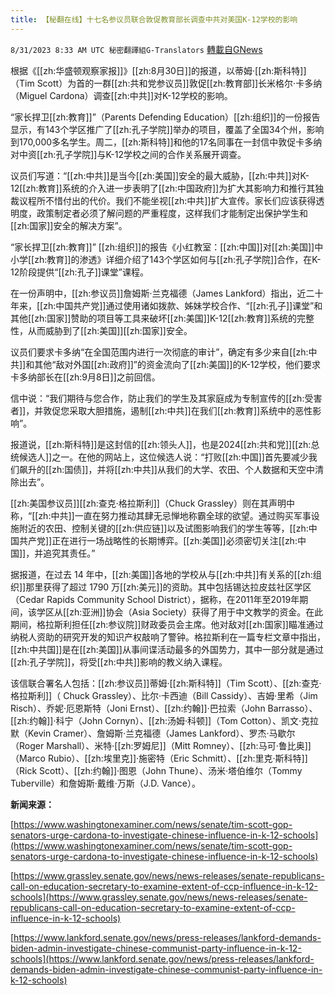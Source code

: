 ```yaml
---
title: 【秘翻在线】十七名参议员联合敦促教育部长调查中共对美国K-12学校的影响
---
```

`8/31/2023 8:33 AM UTC 秘密翻譯組G-Translators` [轉載自GNews](https://gnews.org/articles/1624875)

根据《[[zh:华盛顿观察家报]]》[[zh:8月30日]]的报道，以蒂姆·[[zh:斯科特]]（Tim Scott）为首的一群[[zh:共和党参议员]]敦促[[zh:教育部]]长米格尔·卡多纳（Miguel Cardona）调查[[zh:中共]]对K-12学校的影响。

“家长捍卫[[zh:教育]]”（Parents Defending Education）[[zh:组织]]的一份报告显示，有143个学区推广了[[zh:孔子学院]]举办的项目，覆盖了全国34个州，影响到170,000多名学生。周二，[[zh:斯科特]]和他的17名同事在一封信中敦促卡多纳对中资[[zh:孔子学院]]与K-12学校之间的合作关系展开调查。

议员们写道：“[[zh:中共]]是当今[[zh:美国]]安全的最大威胁，[[zh:中共]]对K-12[[zh:教育]]系统的介入进一步表明了[[zh:中国政府]]为扩大其影响力和推行其独裁议程所不惜付出的代价。我们不能坐视[[zh:中共]]扩大宣传。家长们应该获得透明度，政策制定者必须了解问题的严重程度，这样我们才能制定出保护学生和[[zh:国家]]安全的解决方案”。

“家长捍卫[[zh:教育]]” [[zh:组织]]的报告《小红教室：[[zh:中国]]对[[zh:美国]]中小学[[zh:教育]]的渗透》详细介绍了143个学区如何与[[zh:孔子学院]]合作，在K-12阶段提供“[[zh:孔子]]课堂”课程。

在一份声明中，[[zh:参议员]]詹姆斯·兰克福德（James Lankford）指出，近二十年来，[[zh:中国共产党]]通过使用诸如拨款、姊妹学校合作、“[[zh:孔子]]课堂”和其他[[zh:国家]]赞助的项目等工具来破坏[[zh:美国]]K-12[[zh:教育]]系统的完整性，从而威胁到了[[zh:美国]][[zh:国家]]安全。

议员们要求卡多纳“在全国范围内进行一次彻底的审计”，确定有多少来自[[zh:中共]]和其他“敌对外国[[zh:政府]]”的资金流向了[[zh:美国]]的K-12学校，他们要求卡多纳部长在[[zh:9月8日]]之前回信。

信中说：“我们期待与您合作，防止我们的学生及其家庭成为专制宣传的[[zh:受害者]]，并敦促您采取大胆措施，遏制[[zh:中共]]在我们[[zh:教育]]系统中的恶性影响”。

报道说，[[zh:斯科特]]是这封信的[[zh:领头人]]，也是2024[[zh:共和党]][[zh:总统候选人]]之一。在他的网站上，这位候选人说：“打败[[zh:中国]]首先要减少我们飙升的[[zh:国债]]，并将[[zh:中共]]从我们的大学、农田、个人数据和天空中清除出去”。

[[zh:美国参议员]][[zh:查克·格拉斯利]]（Chuck Grassley）则在其声明中称，“[[zh:中共]]一直在努力推动其肆无忌惮地称霸全球的欲望。通过购买军事设施附近的农田、控制关键的[[zh:供应链]]以及试图影响我们的学生等等，[[zh:中国共产党]]正在进行一场战略性的长期博弈。[[zh:美国]]必须密切关注[[zh:中国]]，并追究其责任。”

据报道，在过去 14 年中，[[zh:美国]]各地的学校从与[[zh:中共]]有关系的[[zh:组织]]那里获得了超过 1790 万[[zh:美元]]的资助。其中包括锡达拉皮兹社区学区（Cedar Rapids Community School District），据称，在2011年至2019年期间，该学区从[[zh:亚洲]]协会（Asia Society）获得了用于中文教学的资金。在此期间，格拉斯利担任[[zh:参议院]]财政委员会主席。他对敌对[[zh:国家]]瞄准通过纳税人资助的研究开发的知识产权敲响了警钟。格拉斯利在一篇专栏文章中指出，[[zh:中共国]]是在[[zh:美国]]从事间谍活动最多的外国势力，其中一部分就是通过[[zh:孔子学院]]，将受[[zh:中共]]影响的教义纳入课程。

该信联合署名人包括：[[zh:参议员]]蒂姆·[[zh:斯科特]]（Tim Scott）、[[zh:查克·格拉斯利]]（ Chuck Grassley）、比尔·卡西迪（Bill Cassidy）、吉姆·里希（Jim Risch）、乔妮·厄恩斯特（Joni Ernst）、[[zh:约翰]]·巴拉索（John Barrasso）、[[zh:约翰]]·科宁（John Cornyn）、[[zh:汤姆·科顿]]（Tom Cotton）、凯文·克拉默（Kevin Cramer）、詹姆斯·兰克福德（James Lankford）、罗杰·马歇尔（Roger Marshall）、米特·[[zh:罗姆尼]]（Mitt Romney）、[[zh:马可·鲁比奥]]（Marco Rubio）、[[zh:埃里克]]·施密特（Eric Schmitt）、[[zh:里克·斯科特]]（Rick Scott）、[[zh:约翰]]·图恩（John Thune）、汤米·塔伯维尔（Tommy Tuberville）和詹姆斯·戴维·万斯（J.D. Vance）。

**新闻来源：**

[https://www.washingtonexaminer.com/news/senate/tim-scott-gop-senators-urge-cardona-to-investigate-chinese-influence-in-k-12-schools](https://www.washingtonexaminer.com/news/senate/tim-scott-gop-senators-urge-cardona-to-investigate-chinese-influence-in-k-12-schools)

[https://www.grassley.senate.gov/news/news-releases/senate-republicans-call-on-education-secretary-to-examine-extent-of-ccp-influence-in-k-12-schools](https://www.grassley.senate.gov/news/news-releases/senate-republicans-call-on-education-secretary-to-examine-extent-of-ccp-influence-in-k-12-schools)

[https://www.lankford.senate.gov/news/press-releases/lankford-demands-biden-admin-investigate-chinese-communist-party-influence-in-k-12-schools](https://www.lankford.senate.gov/news/press-releases/lankford-demands-biden-admin-investigate-chinese-communist-party-influence-in-k-12-schools)
